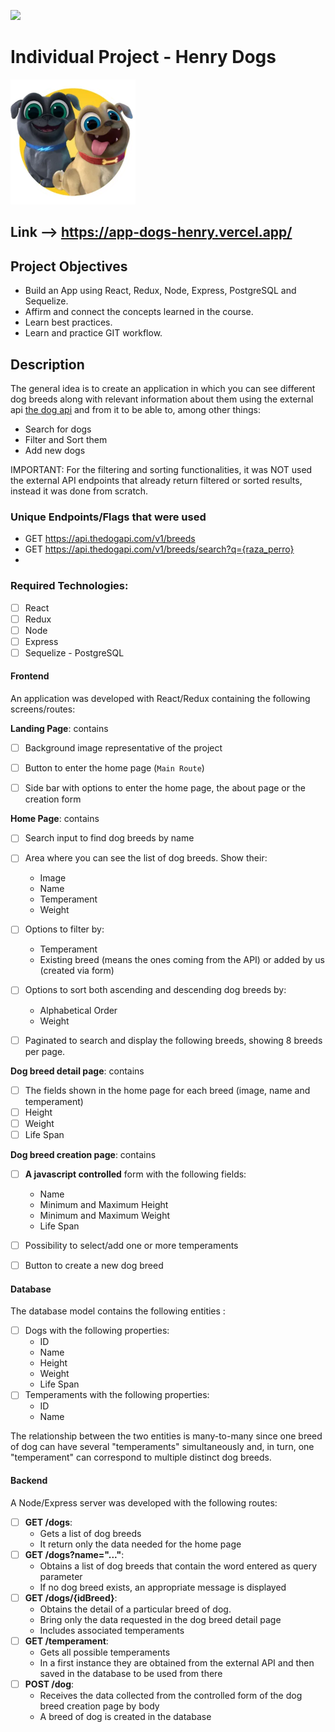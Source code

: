 <p align='left'>
    <img src='https://static.wixstatic.com/media/85087f_0d84cbeaeb824fca8f7ff18d7c9eaafd~mv2.png/v1/fill/w_160,h_30,al_c,q_85,usm_0.66_1.00_0.01/Logo_completo_Color_1PNG.webp' </img>
</p>

# Individual Project - Henry Dogs

<p align="left">
  <img height="200" src="./dog.png" />
</p>

## Link --> https://app-dogs-henry.vercel.app/

## Project Objectives

- Build an App using React, Redux, Node, Express, PostgreSQL and Sequelize.
- Affirm and connect the concepts learned in the course.
- Learn best practices.
- Learn and practice GIT workflow.

## Description

The general idea is to create an application in which you can see different dog breeds along with relevant information about them using the external api [the dog api](https://thedogapi.com/) and from it to be able to, among other things:

  - Search for dogs
  - Filter and Sort them
  - Add new dogs

IMPORTANT: For the filtering and sorting functionalities, it was NOT used the external API endpoints that already return filtered or sorted results, instead it was done from scratch.

### Unique Endpoints/Flags that were used

  - GET https://api.thedogapi.com/v1/breeds
  - GET https://api.thedogapi.com/v1/breeds/search?q={raza_perro}
  - 

### Required Technologies:
- [ ] React
- [ ] Redux
- [ ] Node
- [ ] Express
- [ ] Sequelize - PostgreSQL

#### Frontend

An application was developed with React/Redux containing the following screens/routes:


__Landing Page__: contains
- [ ]  Background image representative of the project
- [ ]  Button to enter the home page (`Main Route`)
- [ ]  Side bar with options to enter the home page, the about page or the creation form


__Home Page__: contains
- [ ] Search input to find dog breeds by name
- [ ] Area where you can see the list of dog breeds. Show their:
  - Image
  - Name
  - Temperament
  - Weight
- [ ] Options to filter by:
    - Temperament
    - Existing breed (means the ones coming from the API) or added by us (created via form)
- [ ] Options to sort both ascending and descending dog breeds by:
    - Alphabetical Order
    - Weight
- [ ] Paginated to search and display the following breeds, showing 8 breeds per page.


__Dog breed detail page__: contains
- [ ] The fields shown in the home page for each breed (image, name and temperament)
- [ ] Height
- [ ] Weight
- [ ] Life Span

__Dog breed creation page__: contains
- [ ] __A javascript controlled__ form with the following fields:
  - Name
  - Minimum and Maximum Height 
  - Minimum and Maximum Weight
  - Life Span
- [ ] Possibility to select/add one or more temperaments
- [ ] Button to create a new dog breed

 
#### Database

The database model contains the following entities :

- [ ] Dogs with the following properties:
  - ID 
  - Name 
  - Height
  - Weight
  - Life Span
- [ ] Temperaments with the following properties:
  - ID
  - Name

The relationship between the two entities is many-to-many since one breed of dog can have several "temperaments" simultaneously and, in turn, one "temperament" can correspond to multiple distinct dog breeds.


#### Backend

A Node/Express server was developed with the following routes:

- [ ] __GET /dogs__:
  - Gets a list of dog breeds
  - It return only the data needed for the home page
- [ ] __GET /dogs?name="..."__:
  - Obtains a list of dog breeds that contain the word entered as query parameter
  - If no dog breed exists, an appropriate message is displayed
- [ ] __GET /dogs/{idBreed}__:
  - Obtains the detail of a particular breed of dog.
  - Bring only the data requested in the dog breed detail page
  - Includes associated temperaments
- [ ] __GET /temperament__:
  - Gets all possible temperaments
  - In a first instance they are obtained from the external API and then saved in the database to be used from there
- [ ] __POST /dog__:
  - Receives the data collected from the controlled form of the dog breed creation page by body
  - A breed of dog is created in the database
